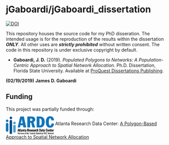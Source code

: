# jGaboardi/jGaboardi_dissertation

[![DOI](https://zenodo.org/badge/171543484.svg)](https://zenodo.org/badge/latestdoi/171543484)

This repository houses the source code for my PhD disseration. The intended usage is for the reproduction of the results within the dissertation ***ONLY***. All other uses are ***strictly prohibited*** without written consent. The code in this repository is under exclusive copyright by default.

* **Gaboardi, J. D.** (2019). *Populated Polygons to Networks: A Population-Centric Approach to Spatial Network Allocation*. Ph.D. Dissertation, Florida State University. Available at [ProQuest Dissertations Publishing](https://search.proquest.com/openview/e928368d7bb867bbf067fcad62011de3/1?pq-origsite=gscholar&cbl=18750&diss=y).

**(02/19/2019)**
**James D. Gaboardi**

## Funding
This project was partially funded through:

[<img align="middle" src="figs/ardc_logo.png" width="150">](https://atlantardc.wordpress.com) Atlanta Research Data Center: [A Polygon-Based Approach to Spatial Network Allocation](https://atlantardc.files.wordpress.com/2018/05/ardc-newsletter_2018_2.pdf)
